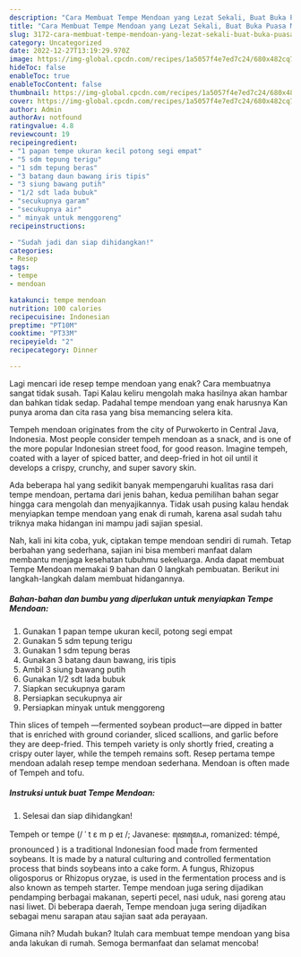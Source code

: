 ```yaml
---
description: "Cara Membuat Tempe Mendoan yang Lezat Sekali, Buat Buka Puasa Menggugah Selera"
title: "Cara Membuat Tempe Mendoan yang Lezat Sekali, Buat Buka Puasa Menggugah Selera"
slug: 3172-cara-membuat-tempe-mendoan-yang-lezat-sekali-buat-buka-puasa-menggugah-selera
category: Uncategorized
date: 2022-12-27T13:19:29.970Z
image: https://img-global.cpcdn.com/recipes/1a5057f4e7ed7c24/680x482cq70/tempe-mendoan-foto-resep-utama.jpg
hideToc: false
enableToc: true
enableTocContent: false
thumbnail: https://img-global.cpcdn.com/recipes/1a5057f4e7ed7c24/680x482cq70/tempe-mendoan-foto-resep-utama.jpg
cover: https://img-global.cpcdn.com/recipes/1a5057f4e7ed7c24/680x482cq70/tempe-mendoan-foto-resep-utama.jpg
author: Admin
authorAv: notfound
ratingvalue: 4.8
reviewcount: 19
recipeingredient:
- "1 papan tempe ukuran kecil potong segi empat"
- "5 sdm tepung terigu"
- "1 sdm tepung beras"
- "3 batang daun bawang iris tipis"
- "3 siung bawang putih"
- "1/2 sdt lada bubuk"
- "secukupnya garam"
- "secukupnya air"
- " minyak untuk menggoreng"
recipeinstructions:

- "Sudah jadi dan siap dihidangkan!"
categories:
- Resep
tags:
- tempe
- mendoan

katakunci: tempe mendoan 
nutrition: 100 calories
recipecuisine: Indonesian
preptime: "PT10M"
cooktime: "PT33M"
recipeyield: "2"
recipecategory: Dinner

---
```



Lagi mencari ide resep tempe mendoan yang enak? Cara membuatnya sangat tidak susah. Tapi Kalau keliru mengolah maka hasilnya akan hambar dan bahkan tidak sedap. Padahal tempe mendoan yang enak harusnya Kan punya aroma dan cita rasa yang bisa memancing selera kita.


Tempeh mendoan originates from the city of Purwokerto in Central Java, Indonesia. Most people consider tempeh mendoan as a snack, and is one of the more popular Indonesian street food, for good reason. Imagine tempeh, coated with a layer of spiced batter, and deep-fried in hot oil until it develops a crispy, crunchy, and super savory skin.

Ada beberapa hal yang sedikit banyak mempengaruhi kualitas rasa dari tempe mendoan, pertama dari jenis bahan, kedua pemilihan bahan segar hingga cara mengolah dan menyajikannya. Tidak usah pusing kalau hendak menyiapkan tempe mendoan yang enak di rumah, karena asal sudah tahu triknya maka hidangan ini mampu jadi sajian spesial.


Nah, kali ini kita coba, yuk, ciptakan tempe mendoan sendiri di rumah. Tetap berbahan yang sederhana, sajian ini bisa memberi manfaat dalam membantu menjaga kesehatan tubuhmu sekeluarga. Anda dapat membuat Tempe Mendoan memakai 9 bahan dan 0 langkah pembuatan. Berikut ini langkah-langkah dalam membuat hidangannya.

<!--inarticleads1-->

##### Bahan-bahan dan bumbu yang diperlukan untuk menyiapkan Tempe Mendoan:

1. Gunakan 1 papan tempe ukuran kecil, potong segi empat
1. Gunakan 5 sdm tepung terigu
1. Gunakan 1 sdm tepung beras
1. Gunakan 3 batang daun bawang, iris tipis
1. Ambil 3 siung bawang putih
1. Gunakan 1/2 sdt lada bubuk
1. Siapkan secukupnya garam
1. Persiapkan secukupnya air
1. Persiapkan  minyak untuk menggoreng


Thin slices of tempeh —fermented soybean product—are dipped in batter that is enriched with ground coriander, sliced scallions, and garlic before they are deep-fried. This tempeh variety is only shortly fried, creating a crispy outer layer, while the tempeh remains soft. Resep pertama tempe mendoan adalah resep tempe mendoan sederhana. Mendoan is often made of Tempeh and tofu. 

<!--inarticleads2-->

##### Instruksi untuk buat Tempe Mendoan:


1. Selesai dan siap dihidangkan!

Tempeh or tempe (/ ˈ t ɛ m p eɪ /; Javanese: ꦠꦺꦩ꧀ꦥꦺ, romanized: témpé, pronounced ) is a traditional Indonesian food made from fermented soybeans. It is made by a natural culturing and controlled fermentation process that binds soybeans into a cake form. A fungus, Rhizopus oligosporus or Rhizopus oryzae, is used in the fermentation process and is also known as tempeh starter. Tempe mendoan juga sering dijadikan pendamping berbagai makanan, seperti pecel, nasi uduk, nasi goreng atau nasi liwet. Di beberapa daerah, Tempe mendoan juga sering dijadikan sebagai menu sarapan atau sajian saat ada perayaan. 

Gimana nih? Mudah bukan? Itulah cara membuat tempe mendoan yang bisa anda lakukan di rumah. Semoga bermanfaat dan selamat mencoba!
